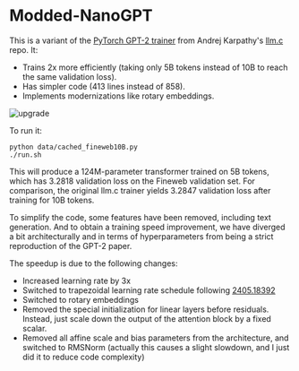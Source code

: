 # Modded-NanoGPT

This is a variant of the [PyTorch GPT-2 trainer](https://github.com/karpathy/llm.c/blob/master/train_gpt2.py) from
Andrej Karpathy's [llm.c](https://github.com/karpathy/llm.c) repo. It:
* Trains 2x more efficiently (taking only 5B tokens instead of 10B to reach the same validation loss).
* Has simpler code (413 lines instead of 858).
* Implements modernizations like rotary embeddings.

![upgrade](img/fig_tuned_nanogpt.png)

To run it:
```
python data/cached_fineweb10B.py
./run.sh
```

This will produce a 124M-parameter transformer trained on 5B tokens, which has 3.2818 validation loss on the Fineweb validation set.
For comparison, the original llm.c trainer yields 3.2847 validation loss after training for 10B tokens.

To simplify the code, some features have been removed, including text generation. And to obtain a training speed improvement, we have diverged
a bit architecturally and in terms of hyperparameters from being a strict reproduction of the GPT-2 paper.

The speedup is due to the following changes:
- Increased learning rate by 3x
- Switched to trapezoidal learning rate schedule following [2405.18392](https://arxiv.org/abs/2405.18392)
- Switched to rotary embeddings
- Removed the special initialization for linear layers before residuals. Instead, just scale down the output of the attention block by a fixed scalar.
- Removed all affine scale and bias parameters from the architecture, and switched to RMSNorm (actually this causes a slight slowdown, and I just did it to reduce code complexity)

